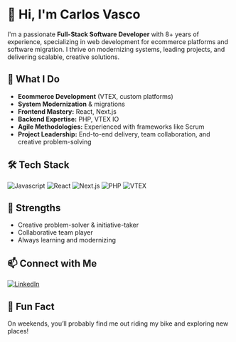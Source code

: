 # 👋 Hi, I'm Carlos Vasco

I'm a passionate **Full-Stack Software Developer** with 8+ years of experience, specializing in web development for ecommerce platforms and software migration. I thrive on modernizing systems, leading projects, and delivering scalable, creative solutions.

## 🚀 What I Do
- **Ecommerce Development** (VTEX, custom platforms)
- **System Modernization** & migrations
- **Frontend Mastery:** React, Next.js
- **Backend Expertise:** PHP, VTEX IO
- **Agile Methodologies:** Experienced with frameworks like Scrum
- **Project Leadership:** End-to-end delivery, team collaboration, and creative problem-solving

## 🛠️ Tech Stack
![Javascript](https://img.shields.io/badge/logo-javascript-blue?logo=javascript)
![React](https://img.shields.io/badge/-React-61dafb?style=flat&logo=react&logoColor=white)
![Next.js](https://img.shields.io/badge/-Next.js-000?style=flat&logo=next.js&logoColor=white)
![PHP](https://img.shields.io/badge/-PHP-777bb4?style=flat&logo=php&logoColor=white)
![VTEX](https://img.shields.io/badge/-VTEX-f71963?style=flat&logo=vtex&logoColor=white)

## 🌟 Strengths
- Creative problem-solver & initiative-taker
- Collaborative team player
- Always learning and modernizing

## 📫 Connect with Me
[![LinkedIn](https://img.shields.io/badge/-Carlos%20Andres%20Vasco-blue?style=flat&logo=linkedin&logoColor=white)](https://www.linkedin.com/in/carlos-andres-vascob9/)

## 🚴 Fun Fact
On weekends, you’ll probably find me out riding my bike and exploring new places!
